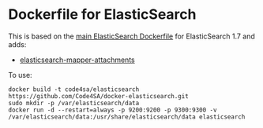 # Dockerfile for ElasticSearch

This is based on the [main ElasticSearch Dockerfile](https://hub.docker.com/_/elasticsearch/) for ElasticSearch 1.7 and adds:

* [elasticsearch-mapper-attachments](https://github.com/elastic/elasticsearch-mapper-attachments)

To use:

    docker build -t code4sa/elasticsearch https://github.com/Code4SA/docker-elasticsearch.git
    sudo mkdir -p /var/elasticsearch/data
    docker run -d --restart=always -p 9200:9200 -p 9300:9300 -v /var/elasticsearch/data:/usr/share/elasticsearch/data elasticsearch

